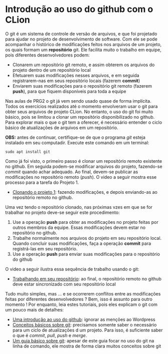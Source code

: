 # Introdução ao uso do github com o CLion

O git é um sistema de controle de versão de arquivos, e que foi projetado para ajudar no projeto de desenvolvimento de software. Com ele se pode acompanhar o histórico de modificações feitos nos arquivos de um projeto, os quais formam um **repositório** git. Ele facilita muito o trabalho em equipe, pois diferentes desenvolvedores podem:
* Clonarem um repositório git remoto, e assim obterem os arquivos do projeto dentro de um repositório local
* Efetuarem suas modificações nesses arquivos, e em seguida registrarem-nas em seus repositório locais (fazerem **commit**)
* Enviarem suas modificações para o repositório git remoto (fazerem **push**), para que fiquem disponíveis para toda a equipe

Nas aulas de PRG2 o git já vem sendo usado quase de forma implícita. Todos os exercícios realizados até o momento envolveram usar o git para obter seus arquivos de projeto CLion. No entanto, o uso do git foi muito básico, pois se limitou a clonar um repositório disponibilizado no github. Para explorar mais o que o git tem a oferecer, é necessário entender o ciclo básico de atualizações de arquivos em um repositório.

**OBS:** antes de continuar, certifique-se de que o programa *git* esteja instalado em seu computadir. Execute este comando em um terminal:

```
sudo apt install git
```

Como já foi visto, o primeiro passo é clonar um repositório remoto existente no github. Em seguida podem-se modificar arquivos do projeto, fazendo-se *commit* quando achar adequado. Ao final, devem-se publicar as modificações no repositório remoto (*push*). O video a seguir mostra esse processo para a tarefa do Projeto 1.
* [Clonando o projeto 1](http://tele.sj.ifsc.edu.br/~msobral/prg2/2020-1/git-clion.mp4): fazendo modificações, e depois enviando-as ao repositório remoto no github.


Uma vez tendo o repositório clonado, nas próximas vzes em que se for trabalhar no projeto deve-se seguir este procedimento:
1. Use a operação **push** para obter as modificações no projeto feitas por outros membros da equipe. Essas modificações devem estar no repositório no github.
1. Trabalhe normalmente nos arquivos do projeto em seu repositório local. Quando concluir suas modificações, faça a operação **commit** para registrá-las em seu repositório.
1. Use a operação **push** para enviar suas modificações para o repositório do github

O video a seguir ilustra essa sequência de trabalho usando o git:
* [Trabalhando em seu repositório](http://tele.sj.ifsc.edu.br/~msobral/prg2/2020-1/git-clion-2.mp4): ao final, o repositório remoto no github deve estar sincronizado com seu repositório local


Tudo muito simples, mas ... e se ocorrerem conflitos entre as modificações feitas por diferentes desenvolvedores ? Bem, isso é assunto para outro momento ! Por enquanto, leia estes tutoriais, pois eles explicam o git com um pouco mais de detalhes:
* [Uma introdução ao uso do github](https://kinsta.com/pt/base-de-conhecimento/que-github/): ignorar as menções ao Wordpress
* [Conceitos básicos sobre git](https://www.extra-imagens.com.br/Control/ArquivoExibir.aspx?IdArquivo=98301252&Attachment=1): precisamos somente saber o necessário para um ciclo de atualizações d um projeto. Para isso, é suficiente saber o que é *commit*, *pull*, *push* e *merge*.
* [Um guia básico sobre git](https://tableless.com.br/tudo-que-voce-queria-saber-sobre-git-e-github-mas-tinha-vergonha-de-perguntar/): apesar de este guia focar no uso do git na linha de comando, ele mostra de forma clara muitos conceitos sobre git



